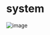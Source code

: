 # system
![image](https://user-images.githubusercontent.com/77840734/202530427-6b4f1eca-1080-44f4-9558-23c13fa0f002.png)
